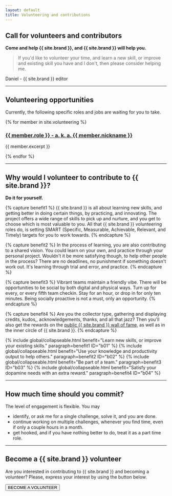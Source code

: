 ```yaml
---
layout: default
title: Volunteering and contributions
---
```


## Call for volunteers and contributors

**Come and help {{ site.brand }}, and {{ site.brand }} will help you.**

> If you'd like to volunteer your time, and learn a new skill, or improve and existing skill you have and I don't, then please consider helping me.

Daniel - {{ site.brand }} editor

---

## Volunteering opportunities

Currently, the following specific roles and jobs are waiting for you to take.

{% for member in site.volunteering %}
<h3>
<a href="{{ member.url | prepend: site.baseurl }}">{{ member.role }} - a. k. a. {{ member.nickname }}</a></h3>
<p>{{ member.excerpt }}</p>
{% endfor %}

---

## Why would I volunteer to contribute to {{ site.brand }}?

**Do it for yourself.**

{% capture benefit1 %}
{{ site.brand }} is all about learning new skills, and getting better in doing certain things, by practicing, and innovating.
The project offers a wide range of skills to pick up and nurture, and you get to choose which is most valuable to you.
All that {{ site.brand }} volunteering roles do, is setting SMART (Specific, Measurable, Achievable, Relevant, and Timely) targets for you to work towards.
{% endcapture %}

{% capture benefit2 %}
In the process of learning, you are also contributing to a shared vision.
You could learn on your own, and practice through your personal project.
Wouldn't it be more satisfying though, to help other people in the process?
There are no deadlines, no punishment if something doesn't work out.
It's learning through trial and error, and practice.
{% endcapture %}

{% capture benefit3 %}
 Vibrant teams maintain a friendly vibe.
 There will be opportunities to be social by both digital and physical ways.
 Turn up for every, or every fifth team checkin.
 Stay for an hour, or drop in for only ten minutes.
 Being socially proactive is not a must, only an opportunity.
{% endcapture %}

{% capture benefit4 %}
Are you the collector type, gathering and displaying credits, kudos,, acknowledgements, thanks, and all that jazz?
Then you'll also get the rewards on the <a href="./wall-of-fame.html">public {{ site.brand }} wall of fame,</a> as well as in the inner circle of {{ site.brand }}.
{% endcapture %}

{% include global/collapseable.html benefit="Learn new skills, or improve your existing skills." paragraph=benefit1 ID="b01" %}
{% include global/collapseable.html benefit="Use your knowledge and productivity output to help others." paragraph=benefit2 ID="b02" %}
{% include global/collapseable.html benefit="Be part of a team." paragraph=benefit3 ID="b03" %}
{% include global/collapseable.html benefit="Satisfy your dopamine needs with an extra reward." paragraph=benefit4 ID="b04" %}

---

## How much time should you commit?

The level of engagement is flexible. You may

+ identify, or ask me for a single challenge, solve it, and you are done.
+ continue working on multiple challenges, whenever you find time, even if only a couple hours in a month.
+ get hooked, and if you have nothing better to do, treat it as a part time role.

---

## Become a {{ site.brand }} volunteer

Are you interested in contributing to {{ site.brand }} and becoming a volunteer?
Please, express your interest by using the button below.

<!--Note: Decide best method of expressing interest.-->

<button class="btn btn-outline-primary" aria-disabled="true" href="#">
BECOME A VOLUNTEER
</button>
